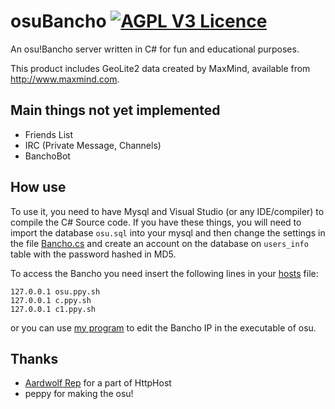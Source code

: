 # osuBancho [![AGPL V3 Licence](https://img.shields.io/badge/license-AGPL%20V3-blue.svg)](LICENCE)
An osu!Bancho server written in C# for fun and educational purposes.

This product includes GeoLite2 data created by MaxMind, available from
<a href="http://www.maxmind.com">http://www.maxmind.com</a>.

## Main things not yet implemented
- Friends List
- IRC (Private Message, Channels)
- BanchoBot

## How use
To use it, you need to have Mysql and Visual Studio (or any IDE/compiler) to compile the C# Source code.
If you have these things, you will need to import the database `osu.sql` into your mysql and then change the settings in the file [Bancho.cs](https://github.com/Igoorx/osuBancho/blob/master/Bancho/Bancho.cs#L55) and create an account on the database on `users_info` table with the password hashed in MD5.

To access the Bancho you need insert the following lines in your [hosts](https://en.wikipedia.org/wiki/Hosts_(file)) file:
```
127.0.0.1 osu.ppy.sh
127.0.0.1 c.ppy.sh
127.0.0.1 c1.ppy.sh
```
or you can use [my program](https://github.com/Igoorx/osuPatcher) to edit the Bancho IP in the executable of osu.

## Thanks
- [Aardwolf Rep](https://github.com/JamesDunne/aardwolf) for a part of HttpHost
- peppy for making the osu!